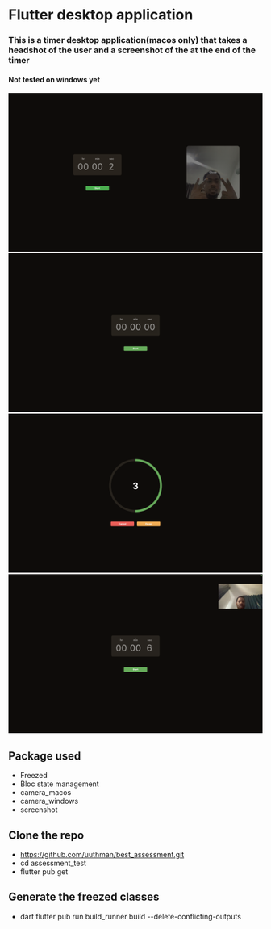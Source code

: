 # Flutter desktop application

### This is a timer desktop application(macos only) that takes a headshot of the user and a screenshot of the at the end of the timer
#### Not tested on windows yet
![Image](1723152015540173.jpg)
![Image](Screenshot%202024-08-09%20at%2009.51.20.png)
![Image](Screenshot%202024-08-09%20at%2009.51.33.png)
![Image](Screenshot%202024-08-09%20at%2009.52.01.png)

## Package used 
 - Freezed 
 - Bloc state management
 - camera_macos
 - camera_windows 
 - screenshot 

## Clone the repo
 - https://github.com/uuthman/best_assessment.git
 - cd assessment_test
 - flutter pub get

## Generate the freezed classes
 - dart flutter pub run build_runner build --delete-conflicting-outputs


